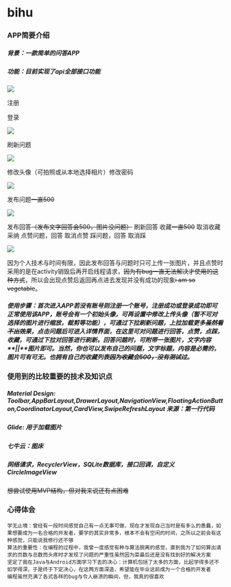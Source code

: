 # bihu #

### APP简要介绍 ###

##### 背景：一款简单的问答APP

##### 功能：目前实现了api全部接口功能

![](https://github.com/dr-chene/picture/blob/master/bihu_demo~2.gif)

注册

登录 

![](https://github.com/dr-chene/picture/blob/master/bihu_answer.gif)

刷新问题

![](https://github.com/dr-chene/picture/blob/master/bihu_recyclerview.gif)

修改头像（可拍照或从本地选择相片）修改密码

![](https://github.com/dr-chene/picture/blob/master/bihu_setting.gif)

发布问题~~一直500~~

![](https://github.com/dr-chene/picture/blob/master/bihu_question.gif)

发布回答~~（发布文字回答会500，图片没问题）~~ 刷新回答 收藏~~一直500~~ 取消收藏 采纳 点赞问题，回答 取消点赞 踩问题，回答 取消踩

![](https://github.com/dr-chene/picture/blob/master/bihu_answer.gif)

因为个人技术与时间有限，因此发布回答与问题时只可上传一张图片，并且点赞时采用的是在activity销毁后再开启线程请求，~~因为有bug一直无法解决才使用的这种方式~~，所以会出现点赞后返回再点进去发现并没有成功的现象~~i am so vegetable~~。

##### 使用步骤：首次进入APP若没有账号则注册一个账号，注册成功或登录成功即可正常使用该APP，账号会有一个初始头像，可再设置中修改上传头像（暂不可对选择的图片进行缩放，裁剪等功能），可通过下拉刷新问题，上拉加载更多~~虽然看不出效果~~，点击问题后可进入详情界面，在这里可对问题进行回答，点赞，点踩，收藏，可通过下拉对回答进行刷新。回答问题时，可附带一张图片，文字内容**||**图片即可。当然，你也可以发布自己的问题，文字标题，内容是必需的，图片可有可无。也拥有自己的收藏列表~~因为收藏会500，没有测试过~~。

### 使用到的比较重要的技术及知识点 ###

##### Material Design: Toolbar,AppBarLayout,DrawerLayout,NavigationView,FloatingActionButton,CoordinatorLayout,CardView,SwipeRefreshLayout 来源：第一行代码

##### Glide: 用于加载图片

##### 七牛云：图床

##### 网络请求，RecyclerView，SQLite数据库，接口回调，自定义CircleImageView 

~~想尝试使用MVP结构，但对我来说还有点困难~~

### 心得体会 ###
    学无止境：曾经有一段时间感觉自己有一点无事可做，现在才发现自己当时是有多么的愚蠢，如果想要成为一名合格的开发者，要学的其实非常多，根本不会有空闲的时间，之所以之前会有这种感觉，只能说我修行还不够
    算法的重要性：在编程的过程中，我曾一度感觉有种与算法脱离的感觉，直到我为了如何算出请求的页数与总数而头疼时才发现了问题的严重性虽然因为菜最后还是没有找到好的解决方案
    坚定了我在Java与Android方面学习下去的决心：计算机包括了太多的方面，比起学得多还不如学得深，于是终于下定决心，在这两方面深造，希望能在毕业这前成为一个合格的开发者
    编程虽然充满了各式各样的bug与令人崩溃的瞬间，但，我真的很喜欢

